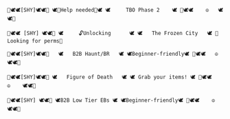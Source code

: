`🌸🕊🕊[SHY]🕊🕊🌸
🕊🚨Help needed🚨🕊
🕊     TBO Phase 2    🕊
🌸🕊🕊    ☮   🕊🕊🌸`

`🌸🕊🕊 [SHY] 🕊🕊🌸
🕊     🔓Unlocking      🕊
🕊   The Frozen City   🕊
🌸Looking for perms🌸`

`🌸🕊🕊[SHY]🕊🕊🌸  
🕊️   B2B Haunt/BR   🕊
🕊Beginner-friendly🕊
🌸🕊🕊   ☮    🕊🕊🌸`

`🌸🕊🕊[SHY]🕊🕊🌸
🕊️   Figure of Death   🕊
🕊 Grab your items! 🕊
🌸🕊🕊   ☮    🕊🕊🌸`

`🌸🕊🕊[SHY] 🕊🕊🌸
🕊B2B Low Tier EBs 🕊
🕊Beginner-friendly🕊
🌸🕊🕊    ☮    🕊🕊🌸`